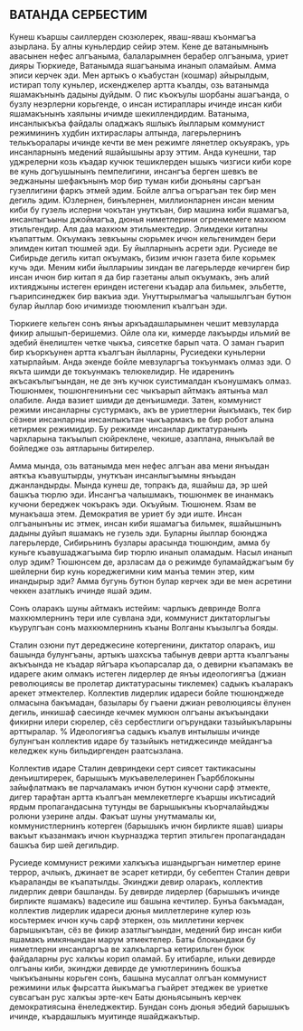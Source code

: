 ## ВАТАНДА СЕРБЕСТИМ

Кунеш къаршы саиллерден сюзюлерек, яваш-яваш къонмагъа азырлана.
Бу алны куньлердир сейир этем.
Кене де ватанымнынъ авасынен нефес алгъаныма, балаларымнен берабер олгъаныма, уриет дияры Тюркиеде, Ватанымда яшагъаныма инанып оламайым.
Амма эписи керчек эди.
Мен артыкъ о къабустан (кошмар) айырылдым,
истирап толу куньлер, искенджелер артта къалды, озь ватанымда яшамакънынъ дадыны дуйдым.
О пис къокъулы шорбаны ашагъанда, о бузлу неэрлерни корьгенде, о инсан истираплары ичинде инсан киби яшамакънынъ хаялыны ичимде шекиллендирдим.
Ватаныма, инсанлыкъкъа файдалы оладжакъ яшлыкъ йылларым коммунист режимининъ худбин ихтираслары алтында, лагерьлернинъ телькъоралары ичинде кечти ве мен режимге лянетлер окъуяракъ, урь инсанларнынъ медений яшайышыны арзу эттим.
Анда кунешни, тар уджрелерни козь къадар кучюк тешиклерден ышыкъ чизгиси киби коре ве кунь догъушынынъ пемпелигини, инсангъа берген шевкъ ве эеджаныны шефакънынъ мор бир туман киби дюньяны саргъан гузеллигини фаркъ этмей эдим.
Бойле алгъа огърагъан тек бир мен дегиль эдим.
Юзлернен, бинълернен, миллионларнен инсан меним киби бу гузель ислерни чокътан унуткъан, бир машина киби яшамагъа, инсанлыгъыны джоймагъа, дюнья ниметлерини огренмемеге махкюм этильгендир.
Аля даа махкюм этильмектедир.
Элимдеки китапны къапаттым.
Окъумакъ зевкъыны сюрьмек ичюн кельгенимден бери элимден китап тюшмей эди.
Бу йылларнынъ асрети эди.
Русиеде ве Сибирьде дегиль китап окъумакъ, бизим ичюн газета биле корьмек кучь эди.
Меним киби йылларыиы зиндан ве лагерьлерде кечирген бир инсан ичюн бир китап я да бир газетаны алып окъумакъ, энъ алий ихтияджыны истеген еринден истегени къадар ала бильмек, эльбетте, гъарипсинеджек бир вакъиа эди.
Унуттырылмагъа чалышылгъан бутюн булар йыллар бою ичимизде тююмленип къалгъан эди.

Тюркиеге кельген сонъ янъы аркъадашларымнен чешит мевзуларда фикир алышып-беришемиз.
Ойле ола ки, кимерде лакъырды ильмий ве эдебий ёнелиштен четке чыкъа, сиясетке барып чата.
О заман гъарип бир къоркъунен артта къалгъан йылларны, Русиедеки куньлерни хатырлайым.
Анда экенде бойле мевзуларгъа токъунмакъ олмаз эди.
О якъта шимди де токъунмакъ телюкелидир.
Не идаренинъ акъсакълыгъындан, не де энъ кучюк суистималдан къонушмакъ олмаз.
Тюшюнмек, тюшюнгенинъни сес чыкъарып айтмакъ аятынъа мал олабиле.
Анда вазиет шимди де денъишмеди.
Затен, коммунист режими инсанларны сустурмакъ, акъ ве уриетлерни йыкъмакъ, тек бир сёзнеи инсанларны инсанлыкътан чыкъармакъ ве бир робот алына кетирмек режимидир.
Бу режимде инсанлар диктатуранынъ чархларына такъылып сюйреклене, чекише, азаплана, яныкълай ве бойледже озь аятларыны битирелер.

Амма мында, озь ватанымда мен нефес алгъан ава мени янъыдан аяткъа къавуштырды, унуткъан инсанлыгъымны янъыдан джанландырды.
Мында кунеш де, топракъ да, яшайыш да, эр шей башкъа тюрлю эди.
Инсангъа чалышмакъ, тюшюнмек ве инанмакъ кучюни береджек чокъракъ эди.
Окъуйым.
Тюшюнем.
Язам ве мунакъаша этем.
Демократия ве уриет бу эди иште.
Инсан олгъанынъны ис этмек, инсан киби яшамагъа бильмек, яшайышнынъ дадыны дуйып яшамакъ не гузель эди.
Буларны йыллар боюнджа лагерьлерде, Сибирьнинъ бузлары арасында тюшюндим, амма бу куньге къавушаджагъыма бир тюрлю инанып оламадым.
Насыл инанып олур эдим?
Тюшюнсем де, арзласам да о режимде буламайджагъым бу шейлерни бир кунь кореджегимни ким манъа темин этер, ким инандырыр эди?
Амма бугунь бутюн булар керчек эди ве мен асретини чеккен азатлыкъ ичинде яшай эдим.

Сонъ оларакъ шуны айтмакъ истейим: чарлыкъ девринде Волга махкюмлернинъ тери иле сувлана эди, коммунист диктаторлыгъы къурулгъан сонъ махкюмлернинъ къаны Волганы къызылгъа бояды.

Сталин озюни пут дереджесине котергенини, диктатор оларакъ, иш башында булунгъаны, артыкъ шахскъа табынув деври артта къалгъаны акъкъында не къадар яйгъара къопарсалар да, о девирни къапамакъ ве идареге аким олмакъ истеген лидерлер де янъы идеологиягъа (джиан революциясы ве пролетар диктатурасыны тиклемек) садыкъ къаларакъ арекет этмектелер.
Коллектив лидерлик идареси бойле тюшюнджеде олмасына бакъмадан, базылары бу гъаени джиан революциясы ёлунен дегиль, инкишаф саесинде кечмек мумкюн олгъаны акъкъындаки фикирни илери сюрелер, сёз сербестлиги огърундаки тазыйыкъларыны арттыралар.
% Идеологиягъа садыкъ къалув интылышы ичинде булунгъан коллектив идаре бу тазыйыкъ нетиджесинде мейдангъа келеджек кунь бильдиргенден раатсызлана.

Коллектив идаре Сталин девриндеки серт сиясет тактикасыны денъиштиререк, барышыкъ мукъавелелеринен Гъарбблокыны зайыфлатмакъ ве парчаламакъ ичюн бутюн кучюни сарф этмекте, дигер тарафтан артта къалгъан мемлекетлерге къаршы икътисадий ярдым пропагандасына тутунды ве барышыкъны къорчалайыджы ролюни узерине алды.
Факъат шуны унутмамалы ки, коммунистлернинъ котерген (барышыкъ ичюн бирликте яшав) шиары вакъыт къазанмакъ ичюн къурназджа тертип этильген пропагандадан башкъа бир шей дегильдир.

Русиеде коммунист режими халкъкъа ишандыргъан ниметлер ерине террор, ачлыкъ, джинает ве эсарет кетирди, бу себептен Сталин деври къараланды ве къапатылды.
Экинджи девир оларакъ, коллектив лидерлик деври башланды.
Бу девирде лидерлер (барышыкъ ичинде бирликте яшамакъ) вадесиле иш башына кечтилер.
Бунъа бакъмадан, коллектив лидерлик идареси дюнья миллетлерине кулер юзь косьтермек ичюн кучь сарф этеркен, озь миллетини керчек барышыкътан, сёз ве фикир азатлыгъындан, медений бир инсан киби яшамакъ имкянындан марум этмектелер.
Баты блокындаки бу ниметлерни инсанларгъа ве халкъларгъа кетирильген буюк файдаларны рус халкъы корип оламай.
Бу итибарле, ильки девирде олгъаны киби, экинджи девирде де умютлерининъ бошкъа чыкъкъаныны корьген сонъ, башына мусаллат олгъан коммунист режимини ильк фырсатта йыкъмагъа гъайрет этеджек ве уриетке сувсагъан рус халкъы эрте-кеч Баты дюньясынынъ керчек демократиясына ёнеледжектир.
Бундан сонъ дюнья эбедий барышыкъ ичинде, къардашлыкъ муитинде яшайджакътыр.
